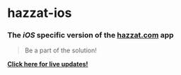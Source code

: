# hazzat-ios

### The _iOS_ specific version of the **[hazzat.com](http://hazzat.com)** app 

> Be a part of the solution!

__[Click here for live updates!](http://beshoyhanna.com/articles)__
